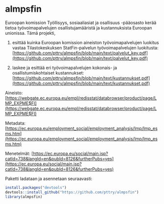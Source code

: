 # almpsfin
Euroopan komission Työllisyys, sosiaaliasiat ja osallisuus -pääosasto kerää tietoa työvoimapalvelujen osallistujamääristä ja kustannuksista Euroopan unionissa. Tämä projekti, 

1. esittää kuinka Euroopan komission aineiston työvoimapalvelujen luokitus vastaa Tilastokeskuksen StatFin-palvelun työvoimapalvelujen luokitusta: [https://github.com/pttry/almpsfin/blob/main/text/palvelut_key.pdf](https://github.com/pttry/almpsfin/blob/main/text/palvelut_key.pdf)

2. laskee ja esittää eri työvoimapalvelujen kokonais- ja osallistumiskohtaiset kustannukset: [https://github.com/pttry/almpsfin/blob/main/text/kustannukset.pdf](https://github.com/pttry/almpsfin/blob/main/text/kustannukset.pdf)

Aineisto: [https://webgate.ec.europa.eu/empl/redisstat/databrowser/product/page/LMP_EXPME$FI](https://webgate.ec.europa.eu/empl/redisstat/databrowser/product/page/LMP_EXPME$FI)

Metadata: [https://ec.europa.eu/employment_social/employment_analysis/lmp/lmp_esms.htm](https://ec.europa.eu/employment_social/employment_analysis/lmp/lmp_esms.htm)

Menetelmät: [https://ec.europa.eu/social/main.jsp?catId=738&langId=en&pubId=8126&furtherPubs=yes](https://ec.europa.eu/social/main.jsp?catId=738&langId=en&pubId=8126&furtherPubs=yes)

Paketti ladataan ja asennetaan seuraavasti:

``` r
install.packages("devtools")
devtools::install_github("https://github.com/pttry/almpsfin")
library(almpsfin)
```
